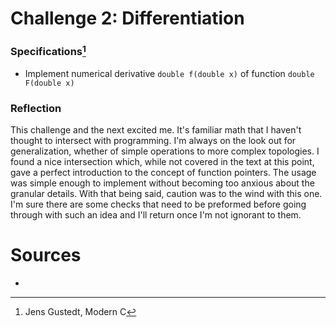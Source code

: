 # Challenge 2: Differentiation

### Specifications[^1]

- Implement numerical derivative `double f(double x)` of function `double
  F(double x)`

### Reflection

This challenge and the next excited me. It's familiar math that I haven't
thought to intersect with programming. I'm always on the look out for
generalization, whether of simple operations to more complex topologies. I found
a nice intersection which, while not covered in the text at this point, gave a
perfect introduction to the concept of function pointers. The usage was simple
enough to implement without becoming too anxious about the granular details.
With that being said, caution was to the wind with this one. I'm sure there are
some checks that need to be preformed before going through with such an idea and
I'll return once I'm not ignorant to them.

# Sources 

- [^1]: Jens Gustedt, Modern C
